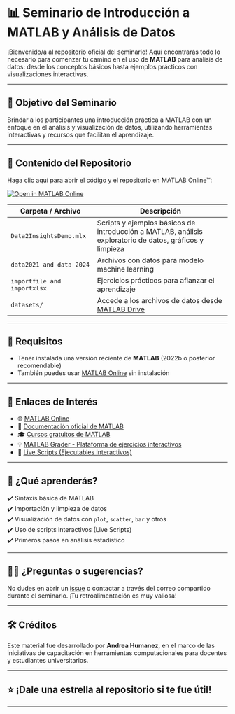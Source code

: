 # 📊 Seminario de Introducción a MATLAB y Análisis de Datos

¡Bienvenido/a al repositorio oficial del seminario! Aquí encontrarás todo lo necesario para comenzar tu camino en el uso de **MATLAB** para análisis de datos: desde los conceptos básicos hasta ejemplos prácticos con visualizaciones interactivas.

---

## 🎯 Objetivo del Seminario

Brindar a los participantes una introducción práctica a MATLAB con un enfoque en el análisis y visualización de datos, utilizando herramientas interactivas y recursos que facilitan el aprendizaje.

---

## 📁 Contenido del Repositorio

Haga clic aquí para abrir el código y el repositorio en MATLAB Online&trade;:

[![Open in MATLAB Online](https://www.mathworks.com/images/responsive/global/open-in-matlab-online.svg)](https://matlab.mathworks.com/open/github/v1?repo=AHumanez/intro2MATLAB25&file=/Data2insightsDemo.mlx)


| Carpeta / Archivo | Descripción |
|-------------------|-------------|
| `Data2InsightsDemo.mlx`      | Scripts y ejemplos básicos de introducción a MATLAB, análisis exploratorio de datos, gráficos y limpieza |
| `data2021 and data 2024`     | Archivos con datos para modelo machine learning |
| `importfile and importxlsx`  | Ejercicios prácticos para afianzar el aprendizaje |
| `datasets/`                  | Accede a los archivos de datos desde [MATLAB Drive](https://drive.mathworks.com/sharing/7696f7ac-c807-4055-a213-15fb37235296)    |

---

## 📌 Requisitos

- Tener instalada una versión reciente de **MATLAB** (2022b o posterior recomendable)
- También puedes usar [MATLAB Online](https://matlab.mathworks.com/) sin instalación
---

## 🔗 Enlaces de Interés

- 🌐 [MATLAB Online](https://matlab.mathworks.com/)
- 📘 [Documentación oficial de MATLAB](https://www.mathworks.com/help/matlab/)
- 🎓 [Cursos gratuitos de MATLAB](https://matlabacademy.mathworks.com/)
- 💡 [MATLAB Grader - Plataforma de ejercicios interactivos](https://grader.mathworks.com/)
- 🧰 [Live Scripts (Ejecutables interactivos)](https://www.mathworks.com/help/matlab/matlab_prog/create-live-scripts.html)

---

## 🧪 ¿Qué aprenderás?

✔️ Sintaxis básica de MATLAB  
✔️ Importación y limpieza de datos  
✔️ Visualización de datos con `plot`, `scatter`, `bar` y otros  
✔️ Uso de scripts interactivos (Live Scripts)  
✔️ Primeros pasos en análisis estadístico  

---

## 🙋‍♀️ ¿Preguntas o sugerencias?

No dudes en abrir un [issue](https://github.com/AHumanez/intro2MATLAB/issues) o contactar a través del correo compartido durante el seminario. ¡Tu retroalimentación es muy valiosa!

---

## 🛠️ Créditos

Este material fue desarrollado por **Andrea Humanez**, en el marco de las iniciativas de capacitación en herramientas computacionales para docentes y estudiantes universitarios.

---

## ⭐ ¡Dale una estrella al repositorio si te fue útil!

---

